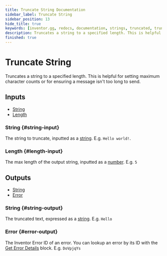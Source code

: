 ```yaml
---
title: Truncate String Documentation
sidebar_label: Truncate String
sidebar_position: 13
hide_title: true
keywords: [inventor.gg, redocs, documentation, strings, truncated, truncate string, split string]
description: Truncates a string to a specified length. This is helpful for setting maximum character counts or for ensuring a message isn't too long to send.
finished: true
---
```

# Truncate String
Truncates a string to a specified length. This is helpful for setting maximum character counts or for ensuring a message isn't too long to send.

## Inputs

- [String](#string-input)
- [Length](#length-input)

### String {#string-input}
The string to truncate, inputted as a [string](/inventor-reference/types/string). E.g. `Hello world!`.
### Length {#length-input}
The max length of the output string, inputted as a [number](/inventor-reference/types/number). E.g. `5`

## Outputs
- [String](#string-output)
- [Error](#error-output)

### String {#string-output}
The truncated text, expressed as a [string](/inventor-reference/types/string). E.g. `Hello`
### Error {#error-output}
The Inventor Error ID of an error. You can lookup an error by its ID with the [Get Error Details](/inventor-reference/blocks/utilities/get-error-details) block. E.g. `DoVpjqYs`